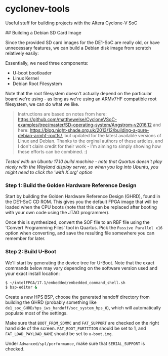 # cyclonev-tools
Useful stuff for building projects with the Altera Cyclone-V SoC

## Building a Debian SD Card Image

Since the provided SD card images for the DE1-SoC are really old, or have unnecessary features, we can build a Debian disk 
image from scratch relatively easily:

Essentially, we need three components:

- U-boot bootloader
- Linux Kernel
- Debian Root Filesystem

Note that the root filesystem doesn't actually depend on the particular board we're using - as long as we're using an ARMv7HF
compatible root filesystem, we can do what we like.

> Instructions are based on notes from here: https://github.com/matthewelse/CycloneVSoC-examples/tree/master/SD-operating-system/Angstrom-v2016.12 and here: https://blog.night-shade.org.uk/2013/12/building-a-pure-debian-armhf-rootfs/, but updated for the latest available versions of Linux and Debian.
> Thanks to the orginal authors of these articles, and I don't claim credit for their work - I'm aiming to simply showing how 
> these efforts can be combined. :)

*Tested with an Ubuntu 17.10 build machine - note that Quartus doesn't play nicely with the Wayland display server, so when you 
log into Ubuntu, you might need to click the 'with X.org' option*

### Step 1: Build the Golden Hardware Reference Design

Start by building the Golden Hardware Reference Design (GHRD), found in the DE1-SoC CD ROM. This gives you the default FPGA 
image that will be loaded when the CPU boots (note that this can be replaced after booting with your own code using the JTAG 
programmer). 

Once this is synthesized, convert the SOF file to an RBF file using the 'Convert Programming Files' tool in Quartus. Pick the `Passive Parallel x16` option when converting, and save the resulting file somewhere you can remember for later.

### Step 2: Build U-Boot

We'll start by generating the device tree for U-Boot. Note that the exact commands below may vary depending on the software 
version used and your exact install location:

```bash
$ ~/intelFPGA/17.1/embedded/embedded_command_shell.sh
$ bsp-editor &
```

Create a new HPS BSP, choose the generated handoff directory from building the GHRD (probably something like 
`de1_soc_GHRD/hps_iws_handoff/soc_system_hps_0`), which will automatically populate most of the settings.

Make sure that `BOOT_FROM_SDMMC` and `FAT_SUPPORT` are checked on the right hand side of the screen. `FAT_BOOT_PARTITION`
should be set to 1, and `FAT_LOAD_PAYLOAD_NAME` should be set to `u-boot.img`.

Under `Advanced/spl/performance`, make sure that `SERIAL_SUPPORT` is checked.








